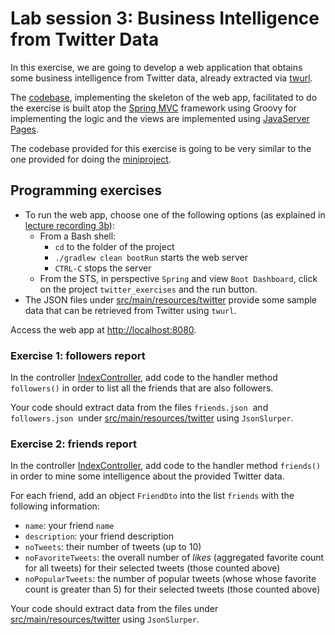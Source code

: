 <link rel='stylesheet' href='web/swiss.css'/>

# Lab session 3: Business Intelligence from Twitter Data

In this exercise, we are going to develop a web application that obtains some business intelligence from Twitter data, already extracted via [twurl](https://github.com/twitter/twurl).

The [codebase](./), implementing the skeleton of the web app, facilitated to do the exercise is built atop the [Spring MVC](https://docs.spring.io/spring/docs/current/spring-framework-reference/web.html#spring-web) framework using Groovy for implementing the logic and the views are implemented using [JavaServer Pages](https://docs.spring.io/spring/docs/current/spring-framework-reference/web.html#mvc-view-jsp).

The codebase provided for this exercise is going to be very similar to the one provided for doing the [miniproject](https://github.com/uol-inf/CO7X17-17-18/blob/master/partI/miniproject1.md).


## Programming exercises 


* To run the web app, choose one of the following options (as explained in [lecture recording 3b](https://github.com/uol-inf/CO7X17-17-18/blob/master/partI/mu3.md#lectures)):
  * From a Bash shell: 
    * `cd` to the folder of the project
    * `./gradlew clean bootRun` starts the web server
    * `CTRL-C` stops the server
  * From the STS, in perspective `Spring` and view `Boot Dashboard`, click on the project `twitter_exercises` and the run button. 
* The JSON files under [src/main/resources/twitter](./src/main/resources/twitter) provide some sample data that can be retrieved from Twitter using `twurl`. 

Access the web app at [http://localhost:8080](http://localhost:8080).

### Exercise 1: followers report 

In the controller [IndexController](./src/main/groovy/lab3/reports/IndexController.groovy), add code to the handler method `followers()` in order to list all the friends that are also followers.

Your code should extract data from the files `friends.json`  and `followers.json`  under [src/main/resources/twitter](./src/main/resources/twitter) using `JsonSlurper`.

### Exercise 2: friends report 

In the controller [IndexController](./src/main/groovy/lab3/reports/IndexController.groovy), add code to the handler method `friends()` in order to mine some intelligence about the provided Twitter data.

For each friend, add an object `FriendDto` into the list `friends` with the following information:
  * `name`: your friend `name`
  * `description`: your friend description
  * `noTweets`: their number of tweets (up to 10)
  * `noFavoriteTweets`: the overall number of *likes* (aggregated favorite count for all tweets) for their selected tweets (those counted above) 
  * `noPopularTweets`: the number of popular tweets (whose whose favorite count is greater than 5) for their selected tweets (those counted above) 

Your code should extract data from the files under [src/main/resources/twitter](./src/main/resources/twitter) using `JsonSlurper`.




